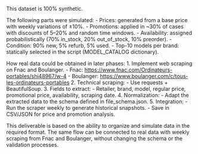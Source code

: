 This dataset is 100% synthetic.

The following parts were simulated:
    - Prices: generated from a base price with weekly variations of ±10%. 
    - Promotions: applied in ~30% of cases with discounts of 5–20% and random time windows. 
    - Availability: assigned probabilistically (70% in_stock, 20% out_of_stock, 10% preorder). 
    - Condition: 90% new, 5% refurb, 5% used.
    - Top-10 models per brand: statically selected in the script (MODEL_CATALOG dictionary).

How real data could be obtained in later phases:
    1. Implement web scraping on Fnac and Boulanger.
        - Fnac: https://www.fnac.com/Ordinateurs-portables/shi48967/w-4
        - Boulanger: https://www.boulanger.com/c/tous-les-ordinateurs-portables
    2. Technical scraping:
        - Use requests + BeautifulSoup.
    3. Fields to extract:
        - Retailer, brand, model, regular price, promotional price, availability, scraping date.
    4. Normalization:
        - Adapt the extracted data to the schema defined in file_schema.json.
    5. Integration:
        - Run the scraper weekly to generate historical snapshots.
        - Save in CSV/JSON for price and promotion analysis.

This deliverable is based on the ability to organize and simulate data in the required format. 
The same flow can be connected to real data with weekly scraping from Fnac and Boulanger, 
without changing the schema or the validation processes.
